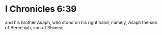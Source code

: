 # I Chronicles 6:39

and his brother Asaph, who stood on his right hand, namely, Asaph the son of Berechiah, son of Shimea,
